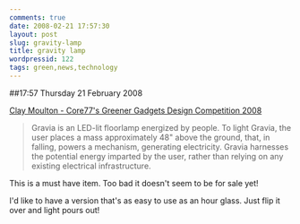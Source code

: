 ```yaml
---
comments: true
date: 2008-02-21 17:57:30
layout: post
slug: gravity-lamp
title: gravity lamp
wordpressid: 122
tags: green,news,technology
---
```


##17:57 Thursday 21 February 2008

  
[Clay Moulton - Core77's Greener Gadgets Design Competition 2008](http://www.core77.com/competitions/greenergadgets/projects/4306/)   


> Gravia is an LED-lit floorlamp energized by people. To light Gravia, the user places a mass approximately 48" above the ground, that, in falling, powers a mechanism, generating electricity. Gravia harnesses the potential energy imparted by the user, rather than relying on any existing electrical infrastructure.  


  
  
This is a must have item. Too bad it doesn't seem to be for sale yet!  
  
I'd like to have a version that's as easy to use as an hour glass. Just flip it over and light pours out!  

